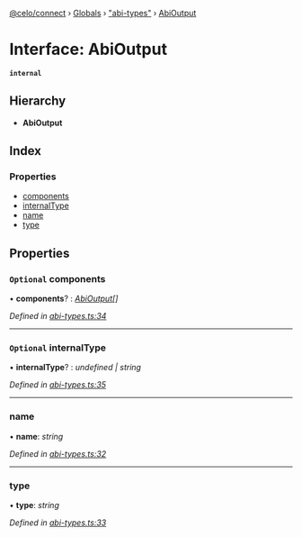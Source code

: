 [@celo/connect](../README.md) › [Globals](../globals.md) › ["abi-types"](../modules/_abi_types_.md) › [AbiOutput](_abi_types_.abioutput.md)

# Interface: AbiOutput

**`internal`** 

## Hierarchy

* **AbiOutput**

## Index

### Properties

* [components](_abi_types_.abioutput.md#optional-components)
* [internalType](_abi_types_.abioutput.md#optional-internaltype)
* [name](_abi_types_.abioutput.md#name)
* [type](_abi_types_.abioutput.md#type)

## Properties

### `Optional` components

• **components**? : *[AbiOutput](_abi_types_.abioutput.md)[]*

*Defined in [abi-types.ts:34](https://github.com/celo-org/celo-monorepo/blob/master/packages/sdk/connect/src/abi-types.ts#L34)*

___

### `Optional` internalType

• **internalType**? : *undefined | string*

*Defined in [abi-types.ts:35](https://github.com/celo-org/celo-monorepo/blob/master/packages/sdk/connect/src/abi-types.ts#L35)*

___

###  name

• **name**: *string*

*Defined in [abi-types.ts:32](https://github.com/celo-org/celo-monorepo/blob/master/packages/sdk/connect/src/abi-types.ts#L32)*

___

###  type

• **type**: *string*

*Defined in [abi-types.ts:33](https://github.com/celo-org/celo-monorepo/blob/master/packages/sdk/connect/src/abi-types.ts#L33)*
